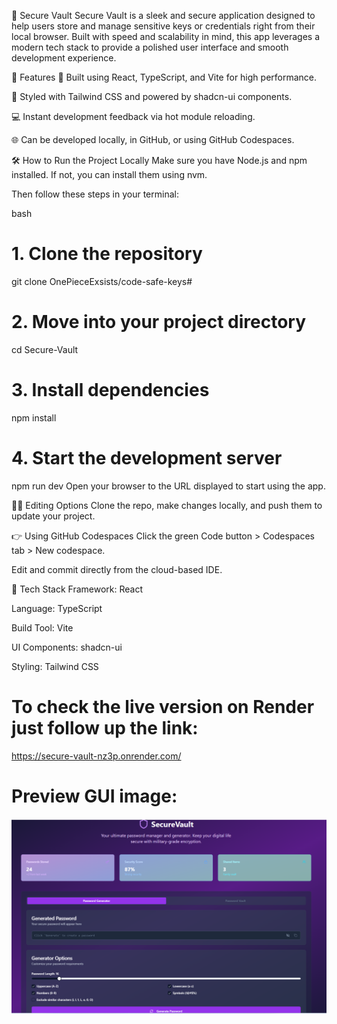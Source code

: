 🔐 Secure Vault
Secure Vault is a sleek and secure application designed to help users store and manage sensitive keys or credentials right from their local browser. Built with speed and scalability in mind, this app leverages a modern tech stack to provide a polished user interface and smooth development experience.

🚀 Features
🧩 Built using React, TypeScript, and Vite for high performance.

🎨 Styled with Tailwind CSS and powered by shadcn-ui components.

💻 Instant development feedback via hot module reloading.

🌐 Can be developed locally, in GitHub, or using GitHub Codespaces.

🛠️ How to Run the Project Locally
Make sure you have Node.js and npm installed. If not, you can install them using nvm.

Then follow these steps in your terminal:

bash
# 1. Clone the repository
git clone OnePieceExsists/code-safe-keys#

# 2. Move into your project directory
cd Secure-Vault

# 3. Install dependencies
npm install

# 4. Start the development server
npm run dev
Open your browser to the URL displayed  to start using the app.

🧑‍💻 Editing Options
Clone the repo, make changes locally, and push them to update your project.

👉 Using GitHub Codespaces
Click the green Code button > Codespaces tab > New codespace.

Edit and commit directly from the cloud-based IDE.

🧰 Tech Stack
Framework: React

Language: TypeScript

Build Tool: Vite

UI Components: shadcn-ui

Styling: Tailwind CSS

# To check the live version on Render just follow up the link:
https://secure-vault-nz3p.onrender.com/

# Preview GUI image:
![screenshot](public\SecureVault_screen.png)
